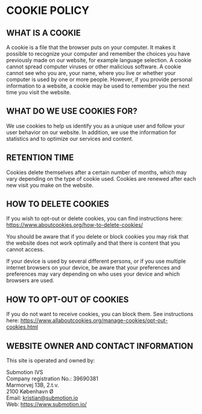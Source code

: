 # COOKIE POLICY

## WHAT IS A COOKIE
A cookie is a file that the browser puts on your computer. It makes it possible to recognize your computer and remember the choices you have previously made on our website, for example language selection. A cookie cannot spread computer viruses or other malicious software. A cookie cannot see who you are, your name, where you live or whether your computer is used by one or more people. However, if you provide personal information to a website, a cookie may be used to remember you the next time you visit the website.

## WHAT DO WE USE COOKIES FOR?
We use cookies to help us identify you as a unique user and follow your user behavior on our website. In addition, we use the information for statistics and to optimize our services and content.

## RETENTION TIME
Cookies delete themselves after a certain number of months, which may vary depending on the type of cookie used. Cookies are renewed after each new visit you make on the website.

## HOW TO DELETE COOKIES
If you wish to opt-out or delete cookies, you can find instructions here: https://www.aboutcookies.org/how-to-delete-cookies/

You should be aware that if you delete or block cookies you may risk that the website does not work optimally and that there is content that you cannot access.

If your device is used by several different persons, or if you use multiple internet browsers on your device, be aware that your preferences and preferences may vary depending on who uses your device and which browsers are used.

## HOW TO OPT-OUT OF COOKIES
If you do not want to receive cookies, you can block them. See instructions here: https://www.allaboutcookies.org/manage-cookies/opt-out-cookies.html

## WEBSITE OWNER AND CONTACT INFORMATION
This site is operated and owned by:

Submotion IVS\
Company registration No.: 39690381\
Marmorvej 13B, 2.t.v.\
2100 København Ø\
Email: kristian@submotion.io\
Web: https://www.submotion.io/

